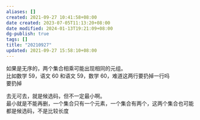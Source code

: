 ```yaml
---
aliases: []
created: 2021-09-27 10:41:58+08:00
date created: 2023-07-05T11:13:20+08:00
date modified: 2024-01-13T19:21:09+08:00
dg-publish: true
tags: []
title: "20210927"
updated: 2021-09-27 15:58:10+08:00
---
```


如果是无序的，两个集合相乘可能出现相同的元组。  
比如数学 59，语文 60 和语文 59，数学 60，难道这两行要扔掉一行吗  
要扔掉

去无可去，就是候选码，但不一定最小啊。  
最小就是不能再删，一个集合只有一个元素，一个集合有两个，这两个集合也可能都是候选码，不是比较长度